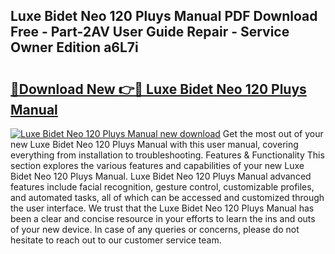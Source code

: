 ## Luxe Bidet Neo 120 Pluys Manual PDF Download Free - Part-2AV User Guide Repair - Service Owner Edition a6L7i

# <h2><a href="http://bc44116.oget.top/?id=Luxe+Bidet+Neo+120+Pluys+Manual">🔗Download New 👉🔴 Luxe Bidet Neo 120 Pluys Manual</a></h2>

[![Luxe Bidet Neo 120 Pluys Manual new download](https://i.imgur.com/5g1atiW.png)](http://bc44116.oget.top/?id=Luxe+Bidet+Neo+120+Pluys+Manual)
Get the most out of your new Luxe Bidet Neo 120 Pluys Manual with this user manual, covering everything from installation to troubleshooting. Features & Functionality This section explores the various features and capabilities of your new Luxe Bidet Neo 120 Pluys Manual. Luxe Bidet Neo 120 Pluys Manual advanced features include facial recognition, gesture control, customizable profiles, and automated tasks, all of which can be accessed and customized through the user interface. We trust that the Luxe Bidet Neo 120 Pluys Manual has been a clear and concise resource in your efforts to learn the ins and outs of your new device. In case of any queries or concerns, please do not hesitate to reach out to our customer service team.
